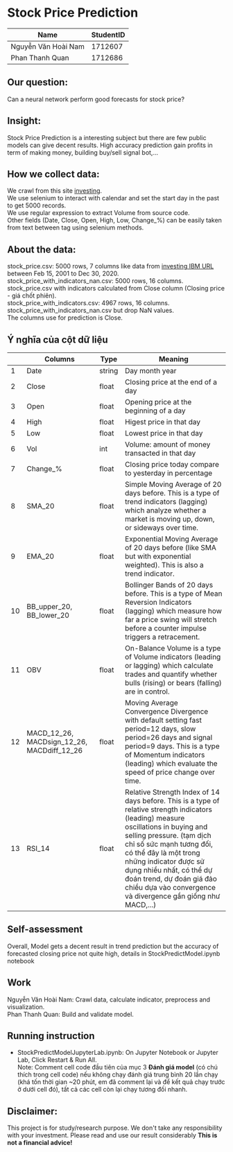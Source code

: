 # Stock Price Prediction
Name | StudentID
--- | ---
Nguyễn Văn Hoài Nam | 1712607
Phan Thanh Quan | 1712686
## Our question:
Can a neural network perform good forecasts for stock price?

## Insight:
Stock Price Prediction is a interesting subject but there are few public models can give decent results. High accuracy prediction gain profits in term of making money, building buy/sell signal bot,...

## How we collect data:
We crawl from this site [investing](https://www.investing.com).  
We use selenium to interact with calendar and set the start day in the past to get 5000 records.  
We use regular expression to extract Volume from source code.  
Other fields (Date, Close, Open, High, Low, Change_%) can be easily taken from text between tag using selenium methods.

## About the data:
stock_price.csv: 5000 rows, 7 columns like data from [investing IBM URL](https://www.investing.com/equities/ibm-historical-data) between Feb 15, 2001 to Dec 30, 2020.  
stock_price_with_indicators_nan.csv: 5000 rows, 16 columns. stock_price.csv with indicators calculated from Close column (Closing price - giá chốt phiên).  
stock_price_with_indicators.csv: 4967 rows, 16 columns. stock_price_with_indicators_nan.csv but drop NaN values.  
The columns use for prediction is Close.  

## Ý nghĩa của cột dữ liệu
||Columns|Type|Meaning
---|---|---|---
1|Date|string|Day month year
2|Close|float|Closing price at the end of a day
3|Open|float|Opening price at the beginning of a day
4|High|float|Higest price in that day
5|Low|float|Lowest price in that day
6|Vol|int|Volume: amount of money transacted in that day
7|Change_%|float|Closing price today compare to yesterday in percentage
8|SMA_20|float|Simple Moving Average of 20 days before. This is a type of trend indicators (lagging) which analyze whether a market is moving up, down, or sideways over time.
9|EMA_20|float|Exponential Moving Average of 20 days before (like SMA but with exponential weighted). This is also a trend indicator.
10|BB_upper_20, BB_lower_20|float|Bollinger Bands of 20 days before. This is a type of Mean Reversion Indicators (lagging) which measure how far a price swing will stretch before a counter impulse triggers a retracement.
11|OBV|float|On-Balance Volume is a type of Volume indicators (leading or lagging) which calculate trades and quantify whether bulls (rising) or bears (falling) are in control.
12|MACD_12_26, MACDsign_12_26, MACDdiff_12_26|float|Moving Average Convergence Divergence with default setting fast period=12 days, slow period=26 days and signal period=9 days. This is a type of Momentum indicators (leading) which evaluate the speed of price change over time.
13|RSI_14|float|Relative Strength Index of 14 days before. This is a type of relative strength indicators (leading) measure oscillations in buying and selling pressure. (tạm dịch chỉ số sức mạnh tương đối, có thể đây là một trong những indicator được sử dụng nhiều nhất, có thể dự đoán trend, dự đoán giá đảo chiều dựa vào convergence và divergence gần giống như MACD,...)

## Self-assessment
Overall, Model gets a decent result in trend prediction but the accuracy of forecasted closing price not quite high, details in StockPredictModel.ipynb notebook

## Work
Nguyễn Văn Hoài Nam: Crawl data, calculate indicator, preprocess and visualization.  
Phan Thanh Quan: Build and validate model.  

## Running instruction
- StockPredictModelJupyterLab.ipynb: On Jupyter Notebook or Jupyter Lab, Click Restart & Run All.  
Note: Comment cell code đầu tiên của mục 3 **Đánh giá model** (có chú thích trong cell code) nếu không chạy đánh giá trung bình 20 lần chạy (khá tốn thời gian ~20 phút, em đã comment lại và để kết quả chạy trước ở dưới cell đó), tất cả các cell còn lại chạy tương đối nhanh.
  
## Disclaimer:
This project is for study/research purpose. We don't take any responsibility with your investment. Please read and use our result considerably **This is not a financial advice!**
